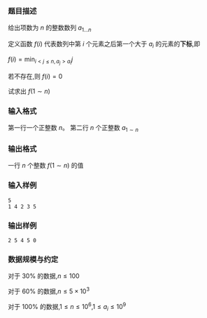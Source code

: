 ### 题目描述
给出项数为 $n$ 的整数数列 $a_{1 \dots n}$

定义函数 $f(i)$ 代表数列中第 $i$ 个元素之后第一个大于 $a_i$ 的元素的**下标**,即

$f(i)=\min_{i \lt j \leq n, a_j \gt a_i} j$

若不存在,则 $f(i)=0$

试求出 $f(1 \sim n)$
### 输入格式
第一行一个正整数 $n$。 第二行 $n$ 个正整数 $a_{1  \sim n}$
### 输出格式
一行 $n$ 个整数 $f(1 \sim n)$ 的值
### 输入样例
```
5
1 4 2 3 5
```
### 输出样例
```
2 5 4 5 0
```
### 数据规模与约定
对于 $30\%$ 的数据,$n\leq 100$

对于 $60\%$ 的数据,$n\leq 5 \times 10^3$

对于 $100\%$ 的数据,$1 \le n\leq  10^6$,$1\leq a_i\leq 10^9$
